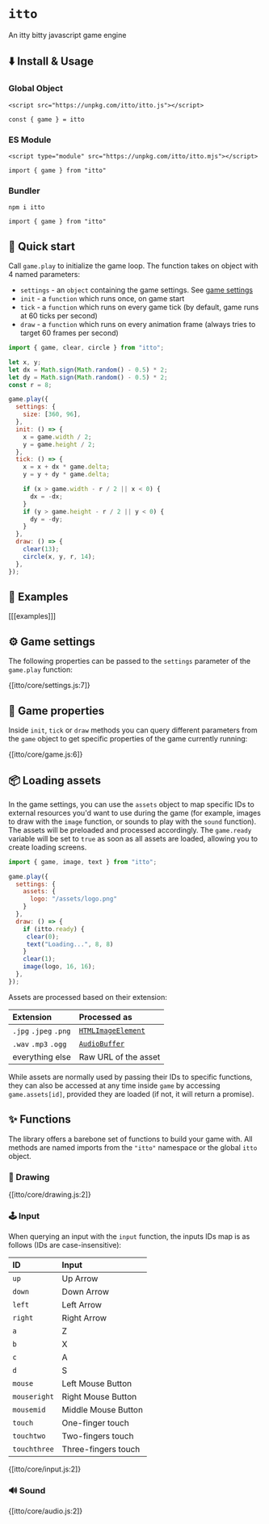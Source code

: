 # `itto`

An itty bitty javascript game engine

## ⬇️ Install & Usage

### Global Object

`<script src="https://unpkg.com/itto/itto.js"></script>`

`const { game } = itto`

### ES Module

`<script type="module" src="https://unpkg.com/itto/itto.mjs"></script>`

`import { game } from "itto"`

### Bundler

`npm i itto`

`import { game } from "itto"`

## 🚀 Quick start

Call `game.play` to initialize the game loop. The function takes on object with 4 named parameters:

* `settings` - an `object` containing the game settings. See [game settings](#%EF%B8%8F-game-settings)
* `init` - a `function` which runs once, on game start
* `tick` - a `function` which runs on every game tick (by default, game runs at 60 ticks per second)
* `draw` - a `function` which runs on every animation frame (always tries to target 60 frames per second)

```js
import { game, clear, circle } from "itto";

let x, y;
let dx = Math.sign(Math.random() - 0.5) * 2;
let dy = Math.sign(Math.random() - 0.5) * 2;
const r = 8;

game.play({
  settings: {
    size: [360, 96],
  },
  init: () => {
    x = game.width / 2;
    y = game.height / 2;
  },
  tick: () => {
    x = x + dx * game.delta;
    y = y + dy * game.delta;

    if (x > game.width - r / 2 || x < 0) {
      dx = -dx;
    }
    if (y > game.height - r / 2 || y < 0) {
      dy = -dy;
    }
  },
  draw: () => {
    clear(13);
    circle(x, y, r, 14);
  },
});
```

## 💾 Examples

[[[examples]]]

## ⚙️ Game settings

The following properties can be passed to the `settings` parameter of the `game.play` function:

{[itto/core/settings.js:7]}

## 🧩 Game properties

Inside `init`, `tick` or `draw` methods you can query different parameters from the `game` object to get specific properties of the game currently running:

{[itto/core/game.js:6]}

## 📦 Loading assets

In the game settings, you can use the `assets` object to map specific IDs to external resources you'd want to use during the game (for example, images to draw with the `image` function, or sounds to play with the `sound` function). The assets will be preloaded and processed accordingly. The `game.ready` variable will be set to `true` as soon as all assets are loaded, allowing you to create loading screens. 

```js
import { game, image, text } from "itto";

game.play({
  settings: {
    assets: {
      logo: "/assets/logo.png"
    }
  },
  draw: () => {
    if (itto.ready) {
     clear(0);
     text("Loading...", 8, 8)
    }
    clear(1);
    image(logo, 16, 16);
  },
});
```

Assets are processed based on their extension:

| Extension | Processed as  |
| :--       | :-- |
| `.jpg` `.jpeg` `.png` | [`HTMLImageElement`](https://developer.mozilla.org/en-US/docs/Web/API/HTMLImageElement/Image)
| `.wav` `.mp3` `.ogg` | [`AudioBuffer`](https://developer.mozilla.org/en-US/docs/Web/API/AudioBuffer)
| everything else | Raw URL of the asset

While assets are normally used by passing their IDs to specific functions, they can also be accessed at any time inside `game` by accessing `game.assets[id]`, provided they are loaded (if not, it will return a promise).

## ✨ Functions

The library offers a barebone set of functions to build your game with. All methods are named imports from the `"itto"` namespace or the global `itto` object.

### 🎨 Drawing 

{[itto/core/drawing.js:2]}

### 🕹️ Input

When querying an input with the `input` function, the inputs IDs map is as follows (IDs are case-insensitive):

| ID            | Input  |
| :--           | :----- |
| `up`          | Up Arrow
| `down`        | Down Arrow
| `left`        | Left Arrow
| `right`       | Right Arrow
| `a`           | Z
| `b`           | X
| `c`           | A
| `d`           | S
| `mouse`       | Left Mouse Button
| `mouseright`  | Right Mouse Button
| `mousemid`    | Middle Mouse Button
| `touch`       | One-finger touch
| `touchtwo`    | Two-fingers touch
| `touchthree`  | Three-fingers touch

{[itto/core/input.js:2]}

### 🔊 Sound

{[itto/core/audio.js:2]}